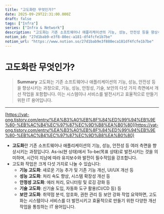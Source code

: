 ```yaml
---
title: "고도화란 무엇인가?"
date: 2025-09-29T22:31:00.000Z
draft: false
tags: ["Infra"]
series: ["Infra & Network"]
description: "고도화는 기존 소프트웨어나 애플리케이션의 기능, 성능, 안전성 등을 향상시키는 과정으로, 기능, 성능, 안정성, 기술, 보안의 다섯 가지 측면에서 개선 작업을 포함합니다. 이는 시스템이나 서비스를 발전시키고 효율적으로 만들기 위한 IT 용어입니다."
notion_id: "27d1bab9-e3f8-80ec-a181-df4fcfe1b7be"
notion_url: "https://www.notion.so/27d1bab9e3f880eca181df4fcfe1b7be"
---
```


# 고도화란 무엇인가?

> **Summary**
> 고도화는 기존 소프트웨어나 애플리케이션의 기능, 성능, 안전성 등을 향상시키는 과정으로, 기능, 성능, 안정성, 기술, 보안의 다섯 가지 측면에서 개선 작업을 포함합니다. 이는 시스템이나 서비스를 발전시키고 효율적으로 만들기 위한 IT 용어입니다.

---

[https://yat-ong.tistory.com/entry/%EA%B3%A0%EB%8F%84%ED%99%94%EB%9E%80-%EB%AC%B4%EC%97%87%EC%9D%B8%EA%B0%80](https://yat-ong.tistory.com/entry/%EA%B3%A0%EB%8F%84%ED%99%94%EB%9E%80-%EB%AC%B4%EC%97%87%EC%9D%B8%EA%B0%80)

- **고도화**란 기존 소프트웨어나 애플리케이션의 기능, 성능, 안전성 등 여러 측면을 향상시키는 과정입니다. As-is(현 상태)에서 To-be(목표 상태)로 발전시키는 것을 의미하며, 시간이 지남에 따라 유지보수와 발전이 필수적임을 강조합니다.
- 고도화 작업은 크게 다섯 가지로 나눌 수 있습니다:
  - **기능 고도화**: 새로운 기능 추가 및 기존 기능 개선, UI/UX 개선 등
  - **성능 고도화**: 처리 속도 향상, 시스템 확장성 개선 등
  - **안정성 고도화**: 에러 처리, 모니터링 및 로깅 강화 등
  - **기술 고도화**: 신기술 도입, 자동화 도구 활용(CI/CD 등) 등
  - **보안 고도화**: 취약점 분석, 암호화, 권한 관리 등 보안 강화 작업
요약하면, 고도화는 시스템이나 서비스를 더 발전시키고 효율적으로 만들기 위한 다양한 개선 작업을 통칭하는 IT 용어입니다.

